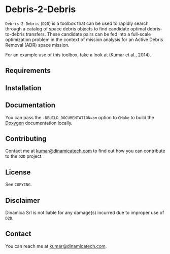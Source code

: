 Debris-2-Debris
===================

`Debris-2-Debris` (`D2D`) is a toolbox that can be used to rapidly search through a catalog of space debris objects to find candidate optimal debris-to-debris transfers. These candidate pairs can be fed into a full-scale optimization problem in the context of mission analysis for an Active Debris Removal (ADR) space mission.

For an example use of this toolbox, take a look at (Kumar et al., 2014). 

Requirements
------

Installation
------


Documentation
-------------

You can pass the `-DBUILD_DOCUMENTATION=on` option to `CMake` to build the [Doxygen](http://www.doxygen.org "Doxygen homepage") documentation locally.

Contributing
------------

Contact me at [kumar@dinamicatech.com](kumar@dinamicatech.com) to find out how you can contribute to the `D2D` project.

License
------

See `COPYING`.

Disclaimer
------

Dinamica Srl is not liable for any damage(s) incurred due to improper use of `D2D`.

Contact
------

You can reach me at [kumar@dinamicatech.com](kumar@dinamicatech.com).
